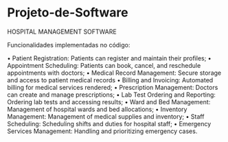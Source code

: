 # Projeto-de-Software

HOSPITAL MANAGEMENT SOFTWARE

Funcionalidades implementadas no código:

 • Patient Registration: Patients can register and maintain their profiles;
 • Appointment Scheduling: Patients can book, cancel, and reschedule appointments with doctors;
 • Medical Record Management: Secure storage and access to patient medical records
 • Billing and Invoicing: Automated billing for medical services rendered;
 • Prescription Management: Doctors can create and manage prescriptions;
 • Lab Test Ordering and Reporting: Ordering lab tests and accessing results;
 • Ward and Bed Management: Management of hospital wards and bed allocations;
 • Inventory Management: Management of medical supplies and inventory;
 • Staff Scheduling: Scheduling shifts and duties for hospital staff;
 • Emergency Services Management: Handling and prioritizing emergency cases.
